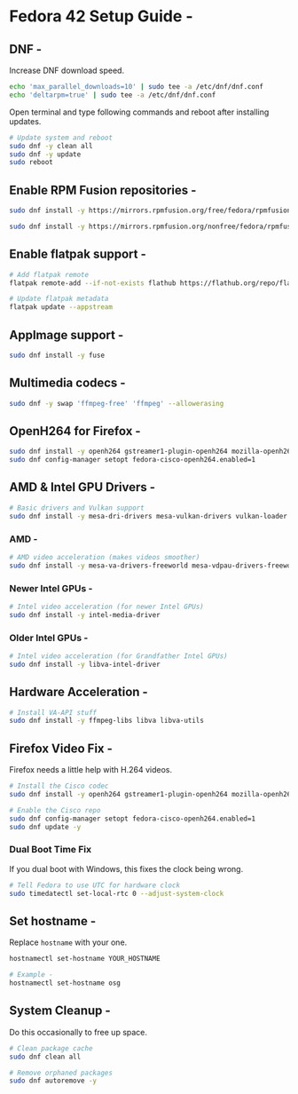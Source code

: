 # Fedora 42 Setup Guide -

## DNF -

Increase DNF download speed.

```bash
echo 'max_parallel_downloads=10' | sudo tee -a /etc/dnf/dnf.conf
echo 'deltarpm=true' | sudo tee -a /etc/dnf/dnf.conf
```

Open terminal and type following commands and reboot after installing updates.

```bash
# Update system and reboot
sudo dnf -y clean all
sudo dnf -y update
sudo reboot
```

## Enable RPM Fusion repositories -

```bash
sudo dnf install -y https://mirrors.rpmfusion.org/free/fedora/rpmfusion-free-release-$(rpm -E %fedora).noarch.rpm

sudo dnf install -y https://mirrors.rpmfusion.org/nonfree/fedora/rpmfusion-nonfree-release-$(rpm -E %fedora).noarch.rpm
```

## Enable flatpak support -

```bash
# Add flatpak remote
flatpak remote-add --if-not-exists flathub https://flathub.org/repo/flathub.flatpakrepo

# Update flatpak metadata
flatpak update --appstream
```

## AppImage support -

```bash
sudo dnf install -y fuse
```

## Multimedia codecs -

```bash
sudo dnf -y swap 'ffmpeg-free' 'ffmpeg' --allowerasing
```

## OpenH264 for Firefox -

```bash
sudo dnf install -y openh264 gstreamer1-plugin-openh264 mozilla-openh264
sudo dnf config-manager setopt fedora-cisco-openh264.enabled=1
```

## AMD & Intel GPU Drivers -

```bash
# Basic drivers and Vulkan support
sudo dnf install -y mesa-dri-drivers mesa-vulkan-drivers vulkan-loader mesa-libGLU
```

### AMD -

```bash
# AMD video acceleration (makes videos smoother)
sudo dnf install -y mesa-va-drivers-freeworld mesa-vdpau-drivers-freeworld
```

### Newer Intel GPUs -

```bash
# Intel video acceleration (for newer Intel GPUs)
sudo dnf install -y intel-media-driver
```

### Older Intel GPUs -

```bash
# Intel video acceleration (for Grandfather Intel GPUs)
sudo dnf install -y libva-intel-driver
```

## Hardware Acceleration -

```bash
# Install VA-API stuff
sudo dnf install -y ffmpeg-libs libva libva-utils
```

## Firefox Video Fix -

Firefox needs a little help with H.264 videos.

```bash
# Install the Cisco codec
sudo dnf install -y openh264 gstreamer1-plugin-openh264 mozilla-openh264

# Enable the Cisco repo
sudo dnf config-manager setopt fedora-cisco-openh264.enabled=1
sudo dnf update -y
```

### Dual Boot Time Fix

If you dual boot with Windows, this fixes the clock being wrong.

```bash
# Tell Fedora to use UTC for hardware clock
sudo timedatectl set-local-rtc 0 --adjust-system-clock
```

## Set hostname -

Replace `hostname` with your one.

```bash
hostnamectl set-hostname YOUR_HOSTNAME

# Example -
hostnamectl set-hostname osg
```
## System Cleanup -

Do this occasionally to free up space.

```bash
# Clean package cache
sudo dnf clean all

# Remove orphaned packages
sudo dnf autoremove -y
```